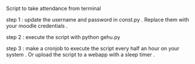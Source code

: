 Script to take attendance from terminal

step 1 : update the username and password in const.py . Replace them with your moodle credentials .

step 2 : execute the script with python gehu.py

step 3 : make a cronjob to execute the script every half an hour on your system . Or upload the script to a webapp with a sleep timer . 
